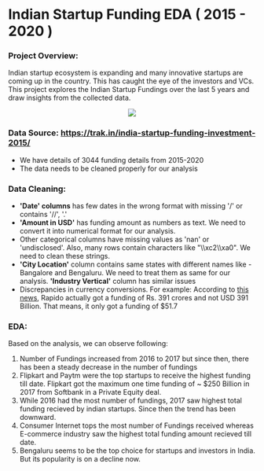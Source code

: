 # Indian Startup Funding EDA ( 2015 - 2020 ) 

### Project Overview:

Indian startup ecosystem is expanding and many innovative startups are coming up in the country. This has caught the eye of the investors and VCs. This project explores the Indian Startup Fundings over the last 5 years and draw insights from the collected data.

<p align="center"><img src="https://stvp-static-prod.s3.amazonaws.com/uploads/sites/2/2018/04/startup_funding_2-960x540.jpg"/></p>

### Data Source: https://trak.in/india-startup-funding-investment-2015/

- We have details of 3044 funding details from 2015-2020
- The data needs to be cleaned properly for our analysis 

### Data Cleaning: 
- **'Date' columns** has few dates in the wrong format with missing '/' or contains '//', '.' 
- **'Amount in USD'** has funding amount as numbers as text. We need to convert it into numerical format for our analysis. 
- Other categorical columns have missing values as 'nan' or 'undisclosed'. Also, many rows contain characters like "\\\\xc2\\\\xa0". We need to clean these strings. 
- **'City Location'** column contains same states with different names like - Bangalore and Bengaluru. We need to treat them as same for our analysis. **'Industry Vertical'** column has similar issues
- Discrepancies in currency conversions. For example: According to [this news](https://yourstory.com/2019/08/startup-funding-bike-taxi-app-rapido-series-b-westbridge-capital#:~:text=Its%20valuation%20has%20now%20reached%20Rs%201%2C005%20crore.&text=Bengaluru%2Dbased%20bike%20taxi%20app%20Rapido%20has%20raised%20funding%20of,Limited%2C%20and%20a%20few%20others), Rapido actually got a funding of Rs. 391 crores and not USD 391 Billion. That means, it only got a funding of $51.7 

### EDA: 
Based on the analysis, we can observe following: 

1. Number of Fundings increased from 2016 to 2017 but since then, there has been a steady decrease in the number of fundings
2. Flipkart and Paytm were the top startups to receive the highest funding till date. Flipkart got the maximum one time funding of ~ $250 Billion in 2017 from Softbank in a Private Equity deal.
3. While 2016 had the most number of fundings, 2017 saw highest total funding recieved by indian startups. Since then the trend has been downward.
4. Consumer Internet tops the most number of Fundings received whereas E-commerce industry saw the highest total funding amount recieved till date.
5. Bengaluru seems to be the top choice for startups and investors in India. But its popularity is on a decline now.



